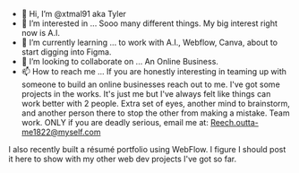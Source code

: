 - 👋 Hi, I’m @xtmal91 aka Tyler
- 👀 I’m interested in ... Sooo many different things. My big interest right now is A.I.
- 🌱 I’m currently learning ... to work with A.I., Webflow, Canva, about to start digging into Figma.
- 💞️ I’m looking to collaborate on ... An Online Business. 
- 📫 How to reach me ... If you are honestly interesting in teaming up with someone to build an online businesses reach out to me. I've got some projects in the works. It's just me but I've always felt like things can work better with 2 people. Extra set of eyes, another mind to brainstorm, and another person there to stop the other from making a mistake. Team work.
ONLY if you are deadly serious, email me at: Reech.outta-me1822@myself.com

I also recently built a résumé portfolio using WebFlow. I figure I should post it here to show with my other web dev projects I've got so far.


<!---
xtmal91/xtmal91 is a ✨ special ✨ repository because its `README.md` (this file) appears on your GitHub profile.
You can click the Preview link to take a look at your changes.
--->
